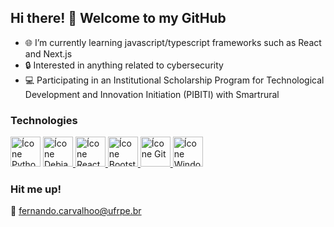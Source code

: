   ## Hi there! 👋 Welcome to my GitHub

- 🌐 I’m currently learning javascript/typescript frameworks such as React and Next.js
- 🔒 Interested in anything related to cybersecurity
- 💻 Participating in an Institutional Scholarship Program for Technological Development and Innovation Initiation (PIBITI) with Smartrural

### Technologies
<p>
  <a href="https://www.python.org/" style="text-decoration: none; color: inherit;">
  <img src="https://cdn.jsdelivr.net/gh/devicons/devicon@latest/icons/python/python-original.svg" width="48" height="48" alt="Ícone Python" />
  </a>
  <a href="https://www.debian.org/index.pt.html">
  <img src="https://cdn.jsdelivr.net/gh/devicons/devicon@latest/icons/debian/debian-original.svg" width="48" height="48" alt="Ícone Debian" />
  </a>
  <a href="https://react.dev/">
  <img src="https://cdn.jsdelivr.net/gh/devicons/devicon@latest/icons/react/react-original.svg" width="48" height="48" alt="Ícone React"/>
  </a>
  <a href="https://getbootstrap.com/">
  <img src="https://cdn.jsdelivr.net/gh/devicons/devicon@latest/icons/bootstrap/bootstrap-original.svg" height="48" width="48" alt="Ícone Bootstrap"/>
  </a>
  <a href="https://git-scm.com/">
  <img src="https://cdn.jsdelivr.net/gh/devicons/devicon@latest/icons/git/git-original.svg" width="48" height="48" alt="Ícone Git"/>
  </a>
  <a href="https://www.microsoft.com/pt-br/windows/?r=1">
  <img src="https://cdn.jsdelivr.net/gh/devicons/devicon@latest/icons/windows11/windows11-original.svg" height="48" width="48" alt="Ícone Windows"/>
  </a>
</p>

### Hit me up!
📧 fernando.carvalhoo@ufrpe.br
